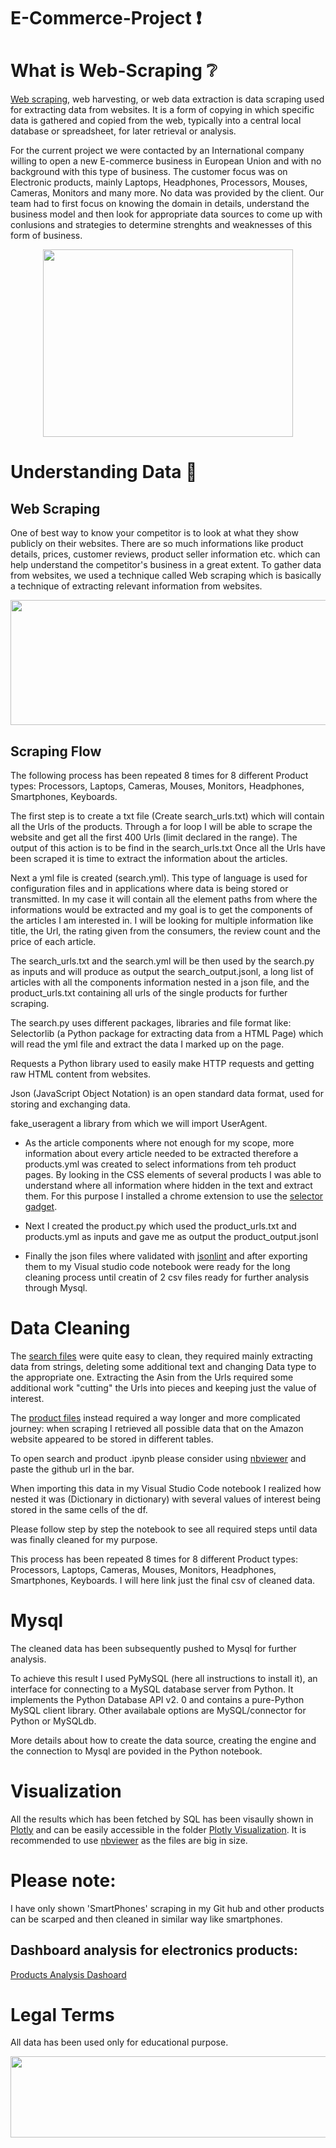 # E-Commerce-Project :exclamation:

# What is Web-Scraping :grey_question:

[Web scraping](https://en.wikipedia.org/wiki/Web_scraping), web harvesting, or web data extraction is data scraping used for extracting data from websites. It is a form of copying in which specific data is gathered and copied from the web, typically into a central local database or spreadsheet, for later retrieval or analysis.

For the current project we were contacted by an International company willing to open a new E-commerce business in European Union and with no background with this type of business.
The customer focus was on Electronic products, mainly Laptops, Headphones, Processors, Mouses, Cameras, Monitors and many more.
No data was provided by the client.
Our team had to first focus on knowing the domain in details, understand the business model and then look for appropriate data sources to come up with conlusions and strategies to determine strenghts and weaknesses of this form of business.

<p align="center">
  <img width="400" height="300" src="https://camo.githubusercontent.com/0c179ade1bb1b3ef10763c72b21a25c9100a6e943e5cacf15bdd9df3c6b1789d/68747470733a2f2f692e696d6775722e636f6d2f694753624d6c392e706e67">
</p>

# Understanding Data :exploding_head:

## Web Scraping

One of best way to know your competitor is to look at what they show publicly on their websites. There are so much informations like product details, prices, customer reviews, product seller information etc. which can help understand the competitor's business in a great extent.
To gather data from websites, we used a technique called Web scraping which is basically a technique of extracting relevant information from websites.

<p align="center">
  <img width="700" height="200" src="https://static.javatpoint.com/python/images/web-scraping-using-python.png">
</p>

## Scraping Flow

The following process has been repeated 8 times for 8 different Product types: Processors, Laptops, Cameras, Mouses, Monitors, Headphones, Smartphones, Keyboards.

The first step is to create a txt file (Create search_urls.txt) which will contain all the Urls of the products. Through a for loop I will be able to scrape the website and get all the first 400 Urls (limit declared in the range). The output of this action is to be find in the search_urls.txt
Once all the Urls have been scraped it is time to extract the information about the articles.

Next a yml file is created (search.yml).
This type of language is used for configuration files and in applications where data is being stored or transmitted. In my case it will contain all the element paths from where the informations would be extracted and my goal is to get the components of the articles I am interested in.
I will be looking for multiple information like title, the Url, the rating given from the consumers, the review count and the price of each article.

The search_urls.txt and the search.yml will be then used by the search.py as inputs and will produce as output the search_output.jsonl, a long list of articles with all the components information nested in a json file, and the product_urls.txt containing all urls of the single products for further scraping.

The search.py uses different packages, libraries and file format like:
Selectorlib (a Python package for extracting data from a HTML Page) which will read the yml file and extract the data I marked up on the page.

Requests a Python library used to easily make HTTP requests and getting raw HTML content from websites.

Json (JavaScript Object Notation) is an open standard data format, used for storing and exchanging data.

fake_useragent a library from which we will import UserAgent.

- As the article components where not enough for my scope, more information about every article needed to be extracted therefore a products.yml was created to select informations from teh product pages. By looking in the CSS elements of several products I was able to understand where all information where hidden in the text and extract them. For this purpose I installed a chrome extension to use the [selector gadget](https://selectorgadget.com/). 

- Next I created the product.py which used the product_urls.txt and products.yml as inputs and gave me as output the product_output.jsonl

- Finally the json files where validated with [jsonlint](https://jsonlint.com/) and after exporting them to my Visual studio code notebook were ready for the long cleaning process until creatin of 2 csv files ready for further analysis through Mysql.

# Data Cleaning

The [search files](https://github.com/Jyotika-Kalra/E-Commerce-Project/blob/master/Smartphones/DataCleaning.ipynb) were quite easy to clean, they required mainly extracting data from strings, deleting some additional text and changing Data type to the appropriate one.
Extracting the Asin from the Urls required some additional work "cutting" the Urls into pieces and keeping just the value of interest.

The [product files](https://github.com/Jyotika-Kalra/E-Commerce-Project/blob/master/Smartphones/DataCleaning.ipynb) instead required a way longer and more complicated journey: when scraping I retrieved all possible data that on the Amazon website appeared to be stored in different tables.

To open search and product .ipynb please consider using [nbviewer](https://nbviewer.jupyter.org/) and paste the github url in the bar.

When importing this data in my Visual Studio Code notebook I realized how nested it was (Dictionary in dictionary) with several values of interest being stored in the same cells of the df.

Please follow step by step the notebook to see all required steps until data was finally cleaned for my purpose.

This process has been repeated 8 times for 8 different Product types: Processors, Laptops, Cameras, Mouses, Monitors, Headphones, Smartphones, Keyboards. I will here link just the final csv of cleaned data.

# Mysql
The cleaned data has been subsequently pushed to Mysql for further analysis.

To achieve this result I used PyMySQL (here all instructions to install it), an interface for connecting to a MySQL database server from Python. It implements the Python Database API v2. 0 and contains a pure-Python MySQL client library. Other availabale options are MySQL/connector for Python or MySQLdb.

More details about how to create the data source, creating the engine and the connection to Mysql are povided in the Python notebook.

# Visualization

All the results which has been fetched by SQL has been visaully shown in [Plotly](https://plotly.com/) and can be easily accessible in the folder [Plotly Visualization](https://github.com/Jyotika-Kalra/E-Commerce-Project/tree/master/Plotly%20Visualization). It is recommended to use [nbviewer](https://nbviewer.jupyter.org/) as the files are big in size.

# Please note:

I have only shown 'SmartPhones' scraping in my Git hub and other products can be scarped and then cleaned in similar way like smartphones.

## Dashboard analysis for electronics products:

[Products Analysis Dashoard](https://public.tableau.com/profile/jyotika4169#!/vizhome/InsightsforAmazon/InsightsforAmazon)

# Legal Terms
All data has been used only for educational purpose.

<p align="center">
  <img width="600" height="130" src="https://t4.ftcdn.net/jpg/03/49/52/85/360_F_349528536_95ktby9in4wxODsUJjsQGtk4t324h3Qh.jpg">
</p>
